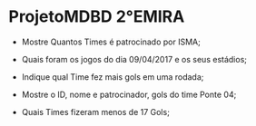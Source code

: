 # ProjetoMDBD 2°EMIRA

* Mostre Quantos Times é patrocinado por ISMA;

* Quais foram os jogos do dia 09/04/2017 e os seus estádios;

* Indique qual Time fez mais gols em uma rodada;

* Mostre o ID, nome e patrocinador, gols do time Ponte 04;

* Quais Times fizeram menos de 17 Gols;
